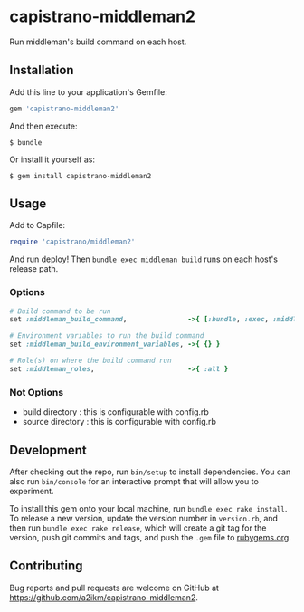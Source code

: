 # capistrano-middleman2

Run middleman's build command on each host.

## Installation

Add this line to your application's Gemfile:

```ruby
gem 'capistrano-middleman2'
```

And then execute:

    $ bundle

Or install it yourself as:

    $ gem install capistrano-middleman2

## Usage

Add to Capfile:

```ruby
require 'capistrano/middleman2'
```

And run deploy!
Then `bundle exec middleman build` runs on each host's release path.

### Options

```ruby
# Build command to be run
set :middleman_build_command,               ->{ [:bundle, :exec, :middleman, :build] }

# Environment variables to run the build command
set :middleman_build_environment_variables, ->{ {} }

# Role(s) on where the build command run
set :middleman_roles,                       ->{ :all }
```

### Not Options

- build directory : this is configurable with config.rb
- source directory : this is configurable with config.rb

## Development

After checking out the repo, run `bin/setup` to install dependencies. You can also run `bin/console` for an interactive prompt that will allow you to experiment.

To install this gem onto your local machine, run `bundle exec rake install`. To release a new version, update the version number in `version.rb`, and then run `bundle exec rake release`, which will create a git tag for the version, push git commits and tags, and push the `.gem` file to [rubygems.org](https://rubygems.org).

## Contributing

Bug reports and pull requests are welcome on GitHub at https://github.com/a2ikm/capistrano-middleman2.

